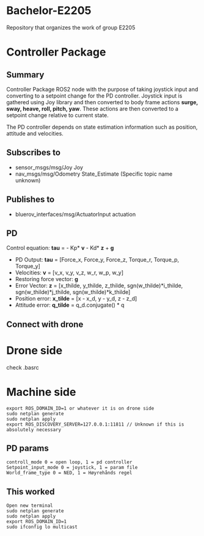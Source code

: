 # Bachelor-E2205
Repository that organizes the work of group E2205

# Controller Package

## Summary

Controller Package ROS2 node with the purpose of taking joystick input and converting to a setpoint change for the PD controller. Joystick input is gathered using Joy library and then converted to body frame actions **surge, sway, heave, roll, pitch, yaw**. These actions are then converted to a setpoint change relative to current state.

The PD controller depends on state estimation information such as position, attitude and velocities. 

## Subscribes to
* sensor_msgs/msg/Joy Joy
* nav_msgs/msg/Odometry State_Estimate (Specific topic name unknown)

## Publishes to
* bluerov_interfaces/msg/ActuatorInput actuation

## PD

Control equation: **tau** = - Kp* **v** - Kd* **z** + **g**

- PD Output: **tau** = [Force_x, Force_y, Force_z, Torque_r, Torque_p, Torque_y]
- Velocities: **v** = [v_x, v_y, v_z, w_r, w_p, w_y]
- Restoring force vector: **g**
- Error Vector: **z** = [x_thilde, y_thilde, z_thilde, sgn(w_thilde)*i_thilde, sgn(w_thilde)*j_thilde, sgn(w_thilde)*k_thilde]
- Position error: **x_tilde** = [x - x_d, y - y_d, z - z_d]
- Attitude error: **q_tilde** = q_d.conjugate() * q



## Connect with drone
# Drone side
check .basrc
# Machine side
```
export ROS_DOMAIN_ID=1 or whatever it is on drone side
sudo netplan generate
sudo netplan apply
export ROS_DISCOVERY_SERVER=127.0.0.1:11811 // Unknown if this is absolutely necessary
```

## PD params
```
controll_mode 0 = open loop, 1 = pd controller
Setpoint_input_mode 0 = joystick, 1 = param file
World_frame_type 0 = NED, 1 = Høyrehånds regel
```

## This worked
```
Open new terminal
sudo netplan generate
sudo netplan apply
export ROS_DOMAIN_ID=1
sudo ifconfig lo multicast
```
